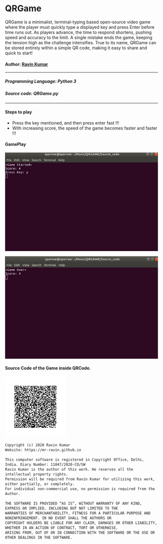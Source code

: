 # QRGame
QRGame is a minimalist, terminal-typing based open-source video game where the player must quickly type a displayed key and press Enter before time runs out. As players advance, the time to respond shortens, pushing speed and accuracy to the limit. A single mistake ends the game, keeping the tension high as the challenge intensifies. True to its name, QRGame can be stored entirely within a simple QR code, making it easy to share and quick to start!

#### Author: [Ravin Kumar](https://mr-ravin.github.io)
---
##### Programming Language: Python 3
##### Source code: QRGame.py
---
#### Steps to play

- Press the key mentioned, and then press enter fast !!!
- With increasing score, the speed of the game becomes faster and faster !!!

#### GamePlay
![game start](https://github.com/mr-ravin/QRGame/blob/master/QRGame_start.png)

![game over](https://github.com/mr-ravin/QRGame/blob/master/QRGame_over.png)

#### Source Code of the Game inside QRCode.
![game qrcode](https://github.com/mr-ravin/QRGame/blob/master/QRGame.png)

```
Copyright (c) 2020 Ravin Kumar
Website: https://mr-ravin.github.io

This computer software is registered in Copyright Office, Delhi, India. Diary Number: 11047/2020-CO/SW
Ravin Kumar is the author of this work. He reserves all the intellectual property rights. 
Permission will be required from Ravin Kumar for utilizing this work, either partially, or completely.
For individual non-commercial use, no permission is required from the Author.

THE SOFTWARE IS PROVIDED “AS IS”, WITHOUT WARRANTY OF ANY KIND, EXPRESS OR IMPLIED, INCLUDING BUT NOT LIMITED TO THE 
WARRANTIES OF MERCHANTABILITY, FITNESS FOR A PARTICULAR PURPOSE AND NONINFRINGEMENT. IN NO EVENT SHALL THE AUTHORS OR 
COPYRIGHT HOLDERS BE LIABLE FOR ANY CLAIM, DAMAGES OR OTHER LIABILITY, WHETHER IN AN ACTION OF CONTRACT, TORT OR OTHERWISE, 
ARISING FROM, OUT OF OR IN CONNECTION WITH THE SOFTWARE OR THE USE OR OTHER DEALINGS IN THE SOFTWARE.
```
